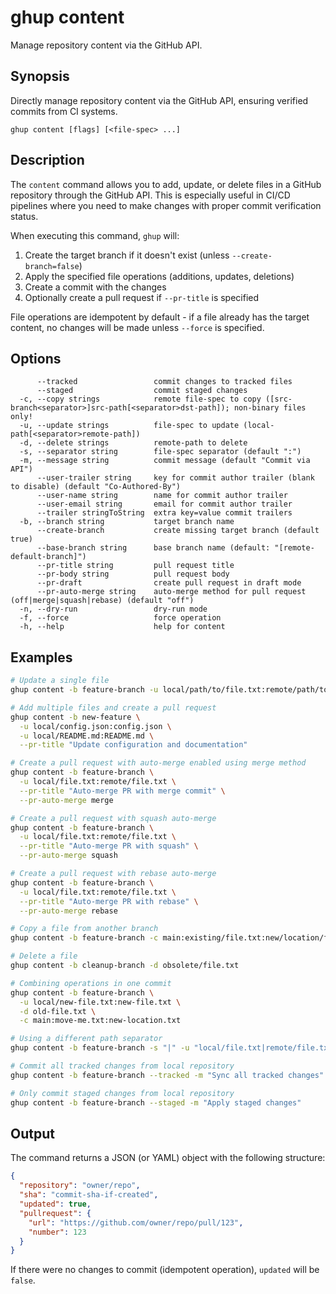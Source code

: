 # ghup content

Manage repository content via the GitHub API.

## Synopsis

Directly manage repository content via the GitHub API, ensuring verified commits from CI systems.

```
ghup content [flags] [<file-spec> ...]
```

## Description

The `content` command allows you to add, update, or delete files in a GitHub repository through the GitHub API. This is especially useful in CI/CD pipelines where you need to make changes with proper commit verification status.

When executing this command, `ghup` will:

1. Create the target branch if it doesn't exist (unless `--create-branch=false`)
2. Apply the specified file operations (additions, updates, deletions)
3. Create a commit with the changes
4. Optionally create a pull request if `--pr-title` is specified

File operations are idempotent by default - if a file already has the target content, no changes will be made unless `--force` is specified.

## Options

```
      --tracked                 commit changes to tracked files
      --staged                  commit staged changes
  -c, --copy strings            remote file-spec to copy ([src-branch<separator>]src-path[<separator>dst-path]); non-binary files only!
  -u, --update strings          file-spec to update (local-path[<separator>remote-path])
  -d, --delete strings          remote-path to delete
  -s, --separator string        file-spec separator (default ":")
  -m, --message string          commit message (default "Commit via API")
      --user-trailer string     key for commit author trailer (blank to disable) (default "Co-Authored-By")
      --user-name string        name for commit author trailer
      --user-email string       email for commit author trailer
      --trailer stringToString  extra key=value commit trailers
  -b, --branch string           target branch name
      --create-branch           create missing target branch (default true)
      --base-branch string      base branch name (default: "[remote-default-branch]")
      --pr-title string         pull request title
      --pr-body string          pull request body
      --pr-draft                create pull request in draft mode
      --pr-auto-merge string    auto-merge method for pull request (off|merge|squash|rebase) (default "off")
  -n, --dry-run                 dry-run mode
  -f, --force                   force operation
  -h, --help                    help for content
```

## Examples

```bash
# Update a single file
ghup content -b feature-branch -u local/path/to/file.txt:remote/path/to/file.txt

# Add multiple files and create a pull request
ghup content -b new-feature \
  -u local/config.json:config.json \
  -u local/README.md:README.md \
  --pr-title "Update configuration and documentation"

# Create a pull request with auto-merge enabled using merge method
ghup content -b feature-branch \
  -u local/file.txt:remote/file.txt \
  --pr-title "Auto-merge PR with merge commit" \
  --pr-auto-merge merge

# Create a pull request with squash auto-merge
ghup content -b feature-branch \
  -u local/file.txt:remote/file.txt \
  --pr-title "Auto-merge PR with squash" \
  --pr-auto-merge squash

# Create a pull request with rebase auto-merge
ghup content -b feature-branch \
  -u local/file.txt:remote/file.txt \
  --pr-title "Auto-merge PR with rebase" \
  --pr-auto-merge rebase

# Copy a file from another branch
ghup content -b feature-branch -c main:existing/file.txt:new/location/file.txt

# Delete a file
ghup content -b cleanup-branch -d obsolete/file.txt

# Combining operations in one commit
ghup content -b feature-branch \
  -u local/new-file.txt:new-file.txt \
  -d old-file.txt \
  -c main:move-me.txt:new-location.txt

# Using a different path separator
ghup content -b feature-branch -s "|" -u "local/file.txt|remote/file.txt"

# Commit all tracked changes from local repository
ghup content -b feature-branch --tracked -m "Sync all tracked changes"

# Only commit staged changes from local repository
ghup content -b feature-branch --staged -m "Apply staged changes"
```

## Output

The command returns a JSON (or YAML) object with the following structure:

```json
{
  "repository": "owner/repo",
  "sha": "commit-sha-if-created",
  "updated": true,
  "pullrequest": {
    "url": "https://github.com/owner/repo/pull/123",
    "number": 123
  }
}
```

If there were no changes to commit (idempotent operation), `updated` will be `false`.
